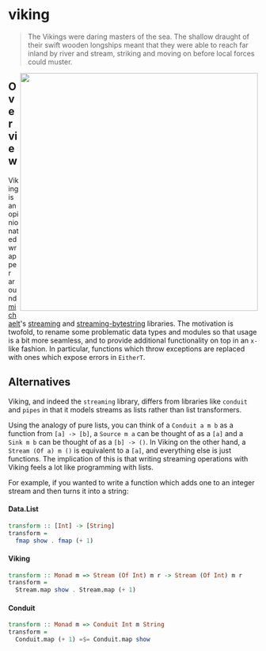 viking
======

> The Vikings were daring masters of the sea. The shallow draught of their
> swift wooden longships meant that they were able to reach far inland by
> river and stream, striking and moving on before local forces could
> muster.

<img src="https://github.com/ambiata/viking/raw/master/img/viking.jpg" width="480" align="right"/>

## Overview

Viking is an opinionated wrapper around 
[michaelt](https://github.com/michaelt)'s
[streaming](http://hackage.haskell.org/package/streaming) and
[streaming-bytestring](http://hackage.haskell.org/package/streaming-bytestring)
libraries. The motivation is twofold, to rename some problematic data
types and modules so that usage is a bit more seamless, and to provide
additional functionality on top in an `x-` like fashion. In particular,
functions which throw exceptions are replaced with ones which expose
errors in `EitherT`.

## Alternatives

Viking, and indeed the `streaming` library, differs from libraries like
`conduit` and `pipes` in that it models streams as lists rather than
list transformers.

Using the analogy of pure lists, you can think of a `Conduit a m b` as
a function from `[a] -> [b]`, a `Source m a` can be thought of as
a `[a]` and a `Sink m b` can be thought of as a `[b] -> ()`. In Viking
on the other hand, a `Stream (Of a) m ()` is equivalent to a `[a]`, and
everything else is just functions. The implication of this is that
writing streaming operations with Viking feels a lot like programming
with lists.

For example, if you wanted to write a function which adds one to an
integer stream and then turns it into a string:

#### Data.List

```hs
transform :: [Int] -> [String]
transform =
  fmap show . fmap (+ 1)
```

#### Viking

```hs
transform :: Monad m => Stream (Of Int) m r -> Stream (Of Int) m r
transform =
  Stream.map show . Stream.map (+ 1)
```

#### Conduit

```hs
transform :: Monad m => Conduit Int m String
transform =
  Conduit.map (+ 1) =$= Conduit.map show
```
